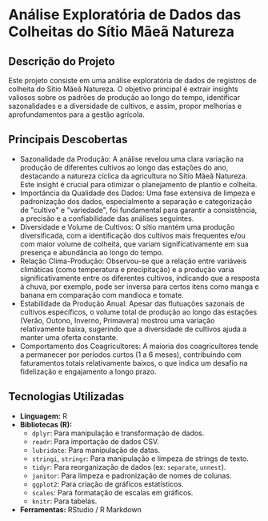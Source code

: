# Análise Exploratória de Dados das Colheitas do Sítio Mãeã Natureza

## Descrição do Projeto

Este projeto consiste em uma análise exploratória de dados de registros de colheita do Sítio Mãeã Natureza. O objetivo principal é extrair insights valiosos sobre os padrões de produção ao longo do tempo, identificar sazonalidades e a diversidade de cultivos, e assim, propor melhorias e aprofundamentos para a gestão agrícola.

## Principais Descobertas

* Sazonalidade da Produção: A análise revelou uma clara variação na produção de diferentes cultivos ao longo das estações do ano, destacando a natureza cíclica da agricultura no Sítio Mãeã Natureza. Este insight é crucial para otimizar o planejamento de plantio e colheita.
* Importância da Qualidade dos Dados: Uma fase extensiva de limpeza e padronização dos dados, especialmente a separação e categorização de "cultivo" e "variedade", foi fundamental para garantir a consistência, a precisão e a confiabilidade das análises seguintes.
* Diversidade e Volume de Cultivos: O sítio mantém uma produção diversificada, com a identificação dos cultivos mais frequentes e/ou com maior volume de colheita, que variam significativamente em sua presença e abundância ao longo do tempo.
* Relação Clima-Produção: Observou-se que a relação entre variáveis climáticas (como temperatura e precipitação) e a produção varia significativamente entre os diferentes cultivos, indicando que a resposta à chuva, por exemplo, pode ser inversa para certos itens como manga e banana em comparação com mandioca e tomate.
* Estabilidade da Produção Anual: Apesar das flutuações sazonais de cultivos específicos, o volume total de produção ao longo das estações (Verão, Outono, Inverno, Primavera) mostrou uma variação relativamente baixa, sugerindo que a diversidade de cultivos ajuda a manter uma oferta constante.
* Comportamento dos Coagricultores: A maioria dos coagricultores tende a permanecer por períodos curtos (1 a 6 meses), contribuindo com faturamentos totais relativamente baixos, o que indica um desafio na fidelização e engajamento a longo prazo.

## Tecnologias Utilizadas

* **Linguagem:** R
* **Bibliotecas (R):**
    * `dplyr`: Para manipulação e transformação de dados.
    * `readr`: Para importação de dados CSV.
    * `lubridate`: Para manipulação de datas.
    * `stringi`, `stringr`: Para manipulação e limpeza de strings de texto.
    * `tidyr`: Para reorganização de dados (ex: `separate`, `unnest`).
    * `janitor`: Para limpeza e padronização de nomes de colunas.
    * `ggplot2`: Para criação de gráficos estatísticos.
    * `scales`: Para formatação de escalas em gráficos.
    * `knitr`: Para tabelas.
* **Ferramentas:** RStudio / R Markdown
